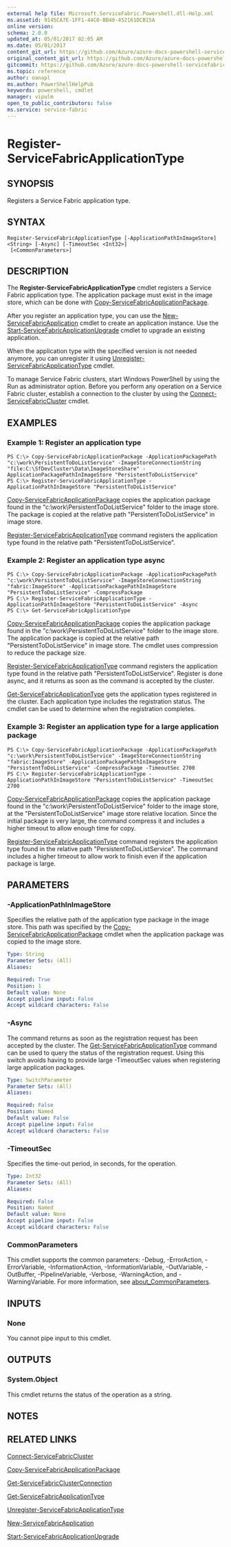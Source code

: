 ```yaml
---
external help file: Microsoft.ServiceFabric.Powershell.dll-Help.xml
ms.assetid: 9145CA7E-1FF1-44C0-BB40-452161DCB15A
online version:
schema: 2.0.0
updated_at: 05/01/2017 02:05 AM
ms.date: 05/01/2017
content_git_url: https://github.com/Azure/azure-docs-powershell-servicefabric/blob/master/Service-Fabric-cmdlets/ServiceFabric/vlatest/Register-ServiceFabricApplicationType.md
original_content_git_url: https://github.com/Azure/azure-docs-powershell-servicefabric/blob/master/Service-Fabric-cmdlets/ServiceFabric/vlatest/Register-ServiceFabricApplicationType.md
gitcommit: https://github.com/Azure/azure-docs-powershell-servicefabric/blob/8f2ea9738274c29a4873ca40351b48af53c54b64
ms.topic: reference
author: oanapl
ms.author: PowerShellHelpPub
keywords: powershell, cmdlet
manager: vipulm
open_to_public_contributors: false
ms.service: service-fabric
---
```


# Register-ServiceFabricApplicationType

## SYNOPSIS
Registers a Service Fabric application type.

## SYNTAX

```
Register-ServiceFabricApplicationType [-ApplicationPathInImageStore] <String> [-Async] [-TimeoutSec <Int32>]
 [<CommonParameters>]
```

## DESCRIPTION
The **Register-ServiceFabricApplicationType** cmdlet registers a Service Fabric application type. The application package must exist in the image store, which can be done with [Copy-ServiceFabricApplicationPackage](./Copy-ServiceFabricApplicationPackage.md).

After you register an application type, you can use the [New-ServiceFabricApplication](./New-ServiceFabricApplication.md) cmdlet to create an application instance. Use the [Start-ServiceFabricApplicationUpgrade](./Start-ServiceFabricApplicationUpgrade.md) cmdlet to upgrade an existing application.

When the application type with the specified version is not needed anymore, you can unregister it using [Unregister-ServiceFabricApplicationType](./Unregister-ServiceFabricApplicationType.md) cmdlet.

To manage Service Fabric clusters, start Windows PowerShell by using the Run as administrator option.
Before you perform any operation on a Service Fabric cluster, establish a connection to the cluster by using the [Connect-ServiceFabricCluster](./Connect-ServiceFabricCluster.md) cmdlet.

## EXAMPLES

### Example 1: Register an application type
```
PS C:\> Copy-ServiceFabricApplicationPackage -ApplicationPackagePath "c:\work\PersistentToDoListService" -ImageStoreConnectionString "file:C:\SfDevCluster\Data\ImageStoreShare" -ApplicationPackagePathInImageStore "PersistentToDoListService"
PS C:\> Register-ServiceFabricApplicationType -ApplicationPathInImageStore "PersistentToDoListService"
```

[Copy-ServiceFabricApplicationPackage](./Copy-ServiceFabricApplicationPackage.md) copies the application package found in the "c:\work\PersistentToDoListService" folder to the image store. The package is copied at the relative path "PersistentToDoListService" in image store.

[Register-ServiceFabricApplicationType](./Register-ServiceFabricApplicationType.md) command registers the application type found in the relative path "PersistentToDoListService".

### Example 2: Register an application type async
```
PS C:\> Copy-ServiceFabricApplicationPackage -ApplicationPackagePath "c:\work\PersistentToDoListService" -ImageStoreConnectionString "fabric:ImageStore" -ApplicationPackagePathInImageStore "PersistentToDoListService" -CompressPackage
PS C:\> Register-ServiceFabricApplicationType -ApplicationPathInImageStore "PersistentToDoListService" -Async
PS C:\> Get-ServiceFabricApplicationType
```

[Copy-ServiceFabricApplicationPackage](./Copy-ServiceFabricApplicationPackage.md) copies the application package found in the "c:\work\PersistentToDoListService" folder to the image store. The application package is copied at the relative path "PersistentToDoListService" in image store. The cmdlet uses compression to reduce the package size.

[Register-ServiceFabricApplicationType](.\Register-ServiceFabricApplicationType.md) command registers the application type found in the relative path "PersistentToDoListService". Register is done async, and it returns as soon as the command is accepted by the cluster.

[Get-ServiceFabricApplicationType](.\Get-ServiceFabricApplicationType.md) gets the application types registered in the cluster. Each application type includes the registration status. The cmdlet can be used to determine when the registration completes.

### Example 3: Register an application type for a large application package
```
PS C:\> Copy-ServiceFabricApplicationPackage -ApplicationPackagePath "c:\work\PersistentToDoListService" -ImageStoreConnectionString "fabric:ImageStore" -ApplicationPackagePathInImageStore "PersistentToDoListService" -CompressPackage -TimeoutSec 2700
PS C:\> Register-ServiceFabricApplicationType -ApplicationPathInImageStore "PersistentToDoListService" -TimeoutSec 2700
```

[Copy-ServiceFabricApplicationPackage](./Copy-ServiceFabricApplicationPackage.md) copies the application package found in the "c:\work\PersistentToDoListService" folder to the image store, at the "PersistentToDoListService" image store relative location. Since the initial package is very large, the command compress it and includes a higher timeout to allow enough time for copy.

[Register-ServiceFabricApplicationType](.\Register-ServiceFabricApplicationType.md) command registers the application type found in the relative path "PersistentToDoListService". The command includes a higher timeout to allow work to finish even if the application package is large.

## PARAMETERS

### -ApplicationPathInImageStore
Specifies the relative path of the application type package in the image store. This path was specified by the [Copy-ServiceFabricApplicationPackage](./Copy-ServiceFabricApplicationPackage.md) cmdlet when the application package was copied to the image store.

```yaml
Type: String
Parameter Sets: (All)
Aliases: 

Required: True
Position: 1
Default value: None
Accept pipeline input: False
Accept wildcard characters: False
```

### -Async
The command returns as soon as the registration request has been accepted by the cluster. The [Get-ServiceFabricApplicationType](./Get-ServiceFabricApplicationType.md) command can be used to query the status of the registration request. Using this switch avoids having to provide large -TimeoutSec values when registering large application packages.

```yaml
Type: SwitchParameter
Parameter Sets: (All)
Aliases: 

Required: False
Position: Named
Default value: False
Accept pipeline input: False
Accept wildcard characters: False
```

### -TimeoutSec
Specifies the time-out period, in seconds, for the operation.

```yaml
Type: Int32
Parameter Sets: (All)
Aliases: 

Required: False
Position: Named
Default value: None
Accept pipeline input: False
Accept wildcard characters: False
```

### CommonParameters
This cmdlet supports the common parameters: -Debug, -ErrorAction, -ErrorVariable, -InformationAction, -InformationVariable, -OutVariable, -OutBuffer, -PipelineVariable, -Verbose, -WarningAction, and -WarningVariable. For more information, see [about_CommonParameters](http://go.microsoft.com/fwlink/?LinkID=113216).

## INPUTS

### None
You cannot pipe input to this cmdlet.

## OUTPUTS

### System.Object
This cmdlet returns the status of the operation as a string.

## NOTES

## RELATED LINKS

[Connect-ServiceFabricCluster](./Connect-ServiceFabricCluster.md)

[Copy-ServiceFabricApplicationPackage](./Copy-ServiceFabricApplicationPackage.md)

[Get-ServiceFabricClusterConnection](./Get-ServiceFabricClusterConnection.md)

[Get-ServiceFabricApplicationType](./Get-ServiceFabricApplicationType.md)

[Unregister-ServiceFabricApplicationType](./Unregister-ServiceFabricApplicationType.md)

[New-ServiceFabricApplication](./New-ServiceFabricApplication.md)

[Start-ServiceFabricApplicationUpgrade](./Start-ServiceFabricApplicationUpgrade.md)

